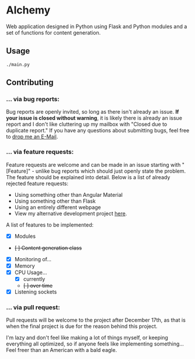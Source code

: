 # Alchemy
Web application designed in Python using Flask and Python
modules and a set of functions for content generation.

## Usage
`./main.py`

## Contributing

### ... via bug reports:

Bug reports are openly invited, so long as there isn't
already an issue. **If your issue is closed without
warning**, it is likely there is already an issue report
and I don't like cluttering up my mailbox with "Closed
due to duplicate report." If you have any questions
about submitting bugs, feel free to [drop me an E-Mail](
mailto:vandor2012@gmail.com).

### ... via feature requests:

Feature requests are welcome and can be made in an issue
starting with "[Feature]" - unlike bug reports which
should just openly state the problem. The feature should
be explained into detail. Below is a list of already
rejected feature requests:

 * Using something other than Angular Material
 * Using something other than Flask
 * Using an entirely different webpage
  * View my alternative development project [here](
  https://github.com/carbonsrv/diamond).

A list of features to be implemented:

 * [X] Modules
 * ~~[ ] Content generation class~~
 * [X] Monitoring of...
  * [X] Memory
  * [X] CPU Usage...
    - [X] currently
    - ~~[ ] over time~~
  * [X] Listening sockets

### ... via pull request:

Pull requests will be welcome to the project after
December 17th, as that is when the final project
is due for the reason behind this project.

I'm lazy and don't feel like making a lot of things
myself, or keeping everything all optimized, so if
anyone feels like implementing something... Feel
freer than an American with a bald eagle.
